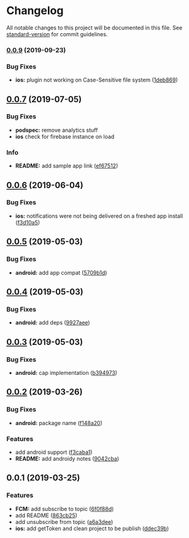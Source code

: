 # Changelog

All notable changes to this project will be documented in this file. See [standard-version](https://github.com/conventional-changelog/standard-version) for commit guidelines.

### [0.0.9](https://github.com/stewwan/capacitor-fcm/compare/v0.0.7...v0.0.9) (2019-09-23)


### Bug Fixes

* **ios:** plugin not working on Case-Sensitive file system ([1deb869](https://github.com/stewwan/capacitor-fcm/commit/1deb869))



<a name="0.0.7"></a>

## [0.0.7](https://github.com/stewwan/capacitor-fcm/compare/v0.0.6...v0.0.7) (2019-07-05)

### Bug Fixes

- **podspec:** remove analytics stuff
- **ios** check for firebase instance on load

### Info

- **README:** add sample app link ([ef67512](https://github.com/stewwan/capacitor-fcm/commit/ef67512))

<a name="0.0.6"></a>

## [0.0.6](https://github.com/stewwan/capacitor-fcm/compare/v0.0.5...v0.0.6) (2019-06-04)

### Bug Fixes

- **ios:** notifications were not being delivered on a freshed app install ([f3d10a5](https://github.com/stewwan/capacitor-fcm/commit/f3d10a5))

<a name="0.0.5"></a>

## [0.0.5](https://github.com/stewwan/capacitor-fcm/compare/v0.0.4...v0.0.5) (2019-05-03)

### Bug Fixes

- **android:** add app compat ([5709b1d](https://github.com/stewwan/capacitor-fcm/commit/5709b1d))

<a name="0.0.4"></a>

## [0.0.4](https://github.com/stewwan/capacitor-fcm/compare/v0.0.3...v0.0.4) (2019-05-03)

### Bug Fixes

- **android:** add deps ([9927aee](https://github.com/stewwan/capacitor-fcm/commit/9927aee))

<a name="0.0.3"></a>

## [0.0.3](https://github.com/stewwan/capacitor-fcm/compare/v0.0.2...v0.0.3) (2019-05-03)

### Bug Fixes

- **android:** cap implementation ([b394973](https://github.com/stewwan/capacitor-fcm/commit/b394973))

<a name="0.0.2"></a>

## [0.0.2](https://github.com/stewwan/capacitor-fcm/compare/v0.0.1...v0.0.2) (2019-03-26)

### Bug Fixes

- **android:** package name ([f148a20](https://github.com/stewwan/capacitor-fcm/commit/f148a20))

### Features

- add android support ([f3caba1](https://github.com/stewwan/capacitor-fcm/commit/f3caba1))
- **README:** add androidy notes ([9042cba](https://github.com/stewwan/capacitor-fcm/commit/9042cba))

<a name="0.0.1"></a>

## 0.0.1 (2019-03-25)

### Features

- **FCM:** add subscribe to topic ([6f0f88d](https://github.com/stewwan/capacitor-fcm/commit/6f0f88d))
- add README ([863cb25](https://github.com/stewwan/capacitor-fcm/commit/863cb25))
- add unsubscribe from topic ([a6a3dee](https://github.com/stewwan/capacitor-fcm/commit/a6a3dee))
- **ios:** add getToken and clean project to be publish ([ddec39b](https://github.com/stewwan/capacitor-fcm/commit/ddec39b))
